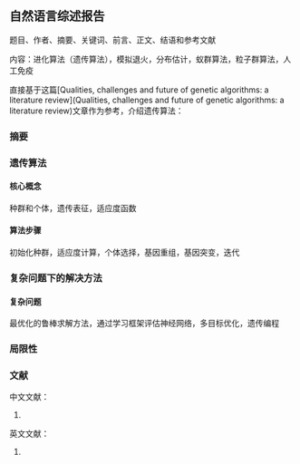 ## 自然语言综述报告

题目、作者、摘要、关键词、前言、正文、结语和参考文献

内容：进化算法（遗传算法），模拟退火，分布估计，蚁群算法，粒子群算法，人工免疫

直接基于这篇[Qualities, challenges and future of genetic
algorithms: a literature review](Qualities, challenges and future of genetic
algorithms: a literature review)文章作为参考，介绍遗传算法：

### 摘要

### 遗传算法

#### 核心概念

种群和个体，遗传表征，适应度函数

#### 算法步骤

初始化种群，适应度计算，个体选择，基因重组，基因突变，迭代

### 复杂问题下的解决方法

#### 复杂问题

最优化的鲁棒求解方法，通过学习框架评估神经网络，多目标优化，遗传编程

### 局限性

### 文献

中文文献：

1. 

英文文献：

1. 